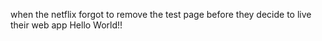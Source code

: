 when the netflix forgot to remove the test page before they decide to live their web app
Hello World!!

